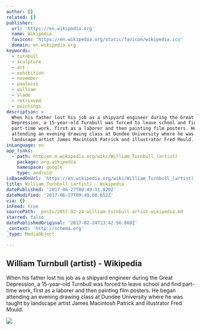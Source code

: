 ```yaml
---
author: []
related: []
publisher:
  url: 'https://en.wikipedia.org'
  name: Wikipedia
  favicon: 'https://en.wikipedia.org/static/favicon/wikipedia.ico'
  domain: en.wikipedia.org
keywords:
  - turnbull
  - sculpture
  - art
  - exhibition
  - november
  - paolozzi
  - william
  - slade
  - retrieved
  - paintings
description: >-
  When his father lost his job as a shipyard engineer during the Great
  Depression, a 15-year-old Turnbull was forced to leave school and find
  part-time work, first as a laborer and then painting film posters. He began
  attending an evening drawing class at Dundee University where he was taught by
  landscape artist James Macintosh Patrick and illustrator Fred Mould.
inLanguage: en
app_links:
  - path: http/en.m.wikipedia.org/wiki/William_Turnbull_(artist)
    package: org.wikipedia
    namespace: google
    type: android
isBasedOnUrl: 'https://en.wikipedia.org/wiki/William_Turnbull_(artist)'
title: William Turnbull (artist) - Wikipedia
datePublished: '2017-06-27T09:49:11.920Z'
dateModified: '2017-06-27T09:49:08.652Z'
via: {}
inFeed: true
sourcePath: _posts/2017-02-24-william-turnbull-artist-wikipedia.md
starred: false
datePublishedOriginal: '2017-02-24T13:42:56.860Z'
_context: 'http://schema.org'
_type: MediaObject

---
```

<article style=""><h1>William Turnbull (artist) - Wikipedia</h1><p>When his father lost his job as a shipyard engineer during the Great Depression, a 15-year-old Turnbull was forced to leave school and find part-time work, first as a laborer and then painting film posters. He began attending an evening drawing class at Dundee University where he was taught by landscape artist James Macintosh Patrick and illustrator Fred Mould.</p><img src="https://upload.wikimedia.org/wikipedia/commons/c/cd/Large_Horse-_William_Turnbull.jpg" /></article>